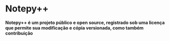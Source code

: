 # Notepy++


<p><strong>Notepy++ é um projeto público e open source, registrado sob uma licença que permite sua modificação e cópia versionada, como também contribuição</strong></p>
